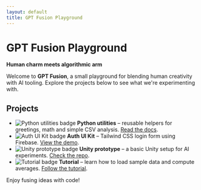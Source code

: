 ```yaml
---
layout: default
title: GPT Fusion Playground
---
```


# GPT Fusion Playground

**Human charm meets algorithmic arm**

Welcome to **GPT Fusion**, a small playground for blending human creativity with AI tooling. Explore the projects below to see what we're experimenting with.

## Projects

- ![Python utilities badge](https://placehold.co/60x60?text=Py) **Python utilities** – reusable helpers for greetings, math and simple CSV analysis. [Read the docs](README.md).
- ![Auth UI Kit badge](https://placehold.co/60x60?text=UI) **Auth UI Kit** – Tailwind CSS login form using Firebase. [View the demo](../auth-ui-kit/index.html).
- ![Unity prototype badge](https://placehold.co/60x60?text=3D) **Unity prototype** – a basic Unity setup for AI experiments. [Check the repo](../unity-prototype/).
- ![Tutorial badge](https://placehold.co/60x60?text=Doc) **Tutorial** – learn how to load sample data and compute averages. [Follow the tutorial](tutorial.md).

Enjoy fusing ideas with code!
